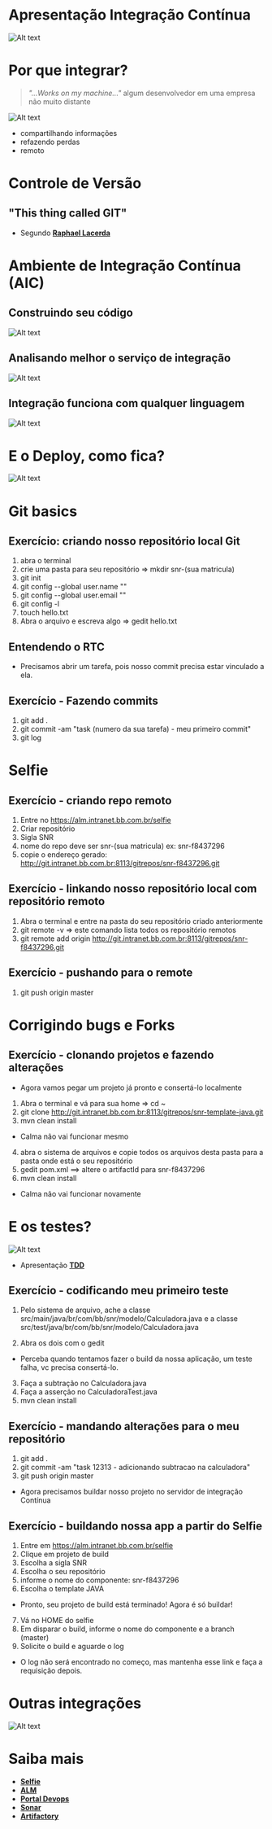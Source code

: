 # Apresentação Integração Contínua

![Alt text](img/header.png "Todo começo é triste")

# Por que integrar?

> *"...Works on my machine..."* algum desenvolvedor em uma empresa não muito distante

![Alt text](img/meme.jpg "meu dia a dia")


* compartilhando informações
* refazendo perdas
* remoto

# Controle de Versão


## "This thing called GIT"

* Segundo [**Raphael Lacerda**](https://github.com/raphaelLacerda/apresentacao-git)

# Ambiente de Integração Contínua (AIC)

## Construindo seu código

![Alt text](img/construindo-codigo.png "Commit, Build and Deploy")


## Analisando melhor o serviço de integração

![Alt text](img/integracao-completa.png "Fazendo a integração completa")

## Integração funciona com qualquer linguagem

![Alt text](img/integracao-completa-js.png "Fazendo a integração completa")

# E o Deploy, como fica?

![Alt text](img/deploy.jpg "Deployando em diferentes ambientes")


# Git basics

## Exercício: criando nosso repositório local Git

1. abra o terminal
2. crie uma pasta para seu repositório => mkdir snr-(sua matricula)
3. git init
4. git	config	--global	user.name	""
5. git	config	--global	user.email	""
6. git config -l
7. touch hello.txt
8. Abra o arquivo e escreva algo => gedit hello.txt


## Entendendo o RTC

* Precisamos abrir um tarefa, pois nosso commit precisa estar vinculado a ela.


## Exercício - Fazendo commits

1. git add .
2. git commit -am "task (numero da sua tarefa) - meu primeiro commit"
3. git log


# Selfie

## Exercício - criando repo remoto

1. Entre no https://alm.intranet.bb.com.br/selfie
2. Criar repositório
3. Sigla SNR
4. nome do repo deve ser snr-(sua matricula) ex: snr-f8437296
5. copie o endereço gerado: http://git.intranet.bb.com.br:8113/gitrepos/snr-f8437296.git


## Exercício - linkando nosso repositório local com repositório remoto

1. Abra o terminal e entre na pasta do seu repositório criado anteriormente
2. git remote -v => este comando lista todos os repositório remotos
3. git remote add origin http://git.intranet.bb.com.br:8113/gitrepos/snr-f8437296.git


## Exercício - pushando para o remote

1. git push origin master


# Corrigindo bugs e Forks

## Exercício - clonando projetos e fazendo alterações

* Agora vamos pegar um projeto já pronto e consertá-lo localmente
1. Abra o terminal e vá para sua home => cd ~
2. git clone http://git.intranet.bb.com.br:8113/gitrepos/snr-template-java.git
3. mvn clean install

* Calma não vai funcionar mesmo

4. abra o sistema de arquivos e copie todos os arquivos desta pasta para a pasta onde está o seu repositório
5. gedit pom.xml ==> altere o artifactId para snr-f8437296
6. mvn clean install

* Calma não vai funcionar novamente

# E os testes?
![Alt text](img/testes.png "Fazer testes pra quê?")

* Apresentação [**TDD**](https://github.com/raphaelLacerda/apresentacao-tdd/blob/master/index.html)

## Exercício - codificando meu primeiro teste

1. Pelo sistema de arquivo, ache a classe src/main/java/br/com/bb/snr/modelo/Calculadora.java
e a classe src/test/java/br/com/bb/snr/modelo/Calculadora.java

2. Abra os dois com o gedit

* Perceba quando tentamos fazer o build da nossa aplicação, um teste falha, vc precisa consertá-lo.

3. Faça a subtração no Calculadora.java
4. Faça a asserção no CalculadoraTest.java
5. mvn clean install

## Exercício - mandando alterações para o meu repositório

1. git add .
2. git commit -am "task 12313 - adicionando subtracao na calculadora"
3. git push origin master


* Agora precisamos buildar nosso projeto no servidor de integração Contínua

## Exercício - buildando nossa app a partir do Selfie

1. Entre em https://alm.intranet.bb.com.br/selfie
2. Clique em projeto de build
3. Escolha a sigla SNR
4. Escolha o seu repositório
5. informe o nome do componente: snr-f8437296
6. Escolha o template JAVA

* Pronto, seu projeto de build está terminado! Agora é só buildar!

7. Vá no HOME do selfie
8. Em disparar o build, informe o nome do componente e a branch (master)
9. Solicite o build e aguarde o log

* O log não será encontrado no começo, mas mantenha esse link e faça a requisição depois.


# Outras integrações

![Alt text](img/futuro.jpg "Tipos de Integração")


# Saiba mais

* [**Selfie**](http://alm.intranet.bb.com.br/selfie)
* [**ALM**](http://alm.intranet.bb.com.br)
* [**Portal Devops**](http://devops.intranet.bb.com.br/index.php)
* [**Sonar**](http://sonar.intranet.bb.com.br)
* [**Artifactory**](http://atf.intranet.bb.com.br)

